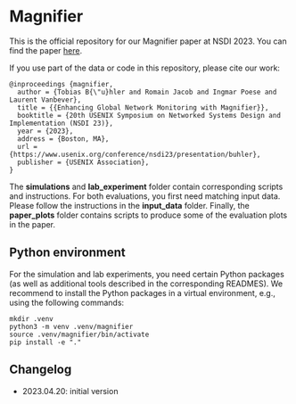 # Magnifier

This is the official repository for our Magnifier paper at NSDI 2023. You can find the paper [here](https://www.usenix.org/conference/nsdi23/presentation/buhler).

If you use part of the data or code in this repository, please cite our work:

```
@inproceedings {magnifier,
  author = {Tobias B{\"u}hler and Romain Jacob and Ingmar Poese and Laurent Vanbever},
  title = {{Enhancing Global Network Monitoring with Magnifier}},
  booktitle = {20th USENIX Symposium on Networked Systems Design and Implementation (NSDI 23)},
  year = {2023},
  address = {Boston, MA},
  url = {https://www.usenix.org/conference/nsdi23/presentation/buhler},
  publisher = {USENIX Association},
}
```

The **simulations** and **lab_experiment** folder contain corresponding scripts
and instructions. For both evaluations, you first need matching input data.
Please follow the instructions in the **input_data** folder. Finally, the
**paper_plots** folder contains scripts to produce some of the evaluation plots
in the paper.

## Python environment

For the simulation and lab experiments, you need certain Python packages (as
well as additional tools described in the corresponding READMES). We recommend
to install the Python packages in a virtual environment, e.g., using the
following commands:

```
mkdir .venv
python3 -m venv .venv/magnifier
source .venv/magnifier/bin/activate
pip install -e "."
```

## Changelog

* 2023.04.20: initial version
